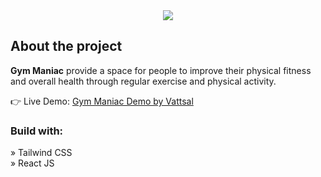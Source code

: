 <div align='center'><img src='https://user-images.githubusercontent.com/105128267/213878516-5072da91-0d7a-4dd8-95a8-0b405691dcc5.svg'/></div>

<h2>About the project</h2>

  <p><b>Gym Maniac</b> provide a space for people to improve their physical fitness and overall health through regular exercise and physical activity.</p>

👉 Live Demo: <a href='https://gym-maniac-react-vattsal.vercel.app/'>Gym Maniac Demo by Vattsal</a>

<h3>Build with:</h3>

» Tailwind CSS <br>
» React JS

